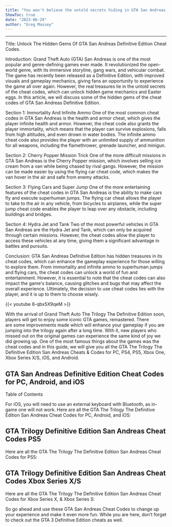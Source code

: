 ```yaml
---
title: "You won't believe the untold secrets hiding in GTA San Andreas Definitive Edition cheat codes!"
ShowToc: true 
date: "2023-06-29"
author: "Greg Massey"
---
```

*****
Title: Unlock The Hidden Gems Of GTA San Andreas Definitive Edition Cheat Codes.

Introduction:
Grand Theft Auto (GTA) San Andreas is one of the most popular and genre-defining games ever made. It revolutionized the open-world genre, with its immersive storyline, gang wars, and vehicular combat. The game has recently been released as a Definitive Edition, with improved visuals and gameplay mechanics, giving fans an opportunity to experience the game all over again. However, the real treasures lie in the untold secrets of the cheat codes, which can unlock hidden game mechanics and Easter eggs. In this article, we will discuss some of the hidden gems of the cheat codes of GTA San Andreas Definitive Edition.

Section 1: Immortality And Infinite Ammo
One of the most common cheat codes in GTA San Andreas is the health and armor cheat, which gives the player infinite health and armor. However, the cheat code also grants the player immortality, which means that the player can survive explosions, falls from high altitudes, and even drown in water bodies. The infinite ammo cheat code also provides the player with an unlimited supply of ammunition for all weapons, including the flamethrower, grenade launcher, and minigun.

Section 2: Cherry Popper Mission Trick
One of the more difficult missions in GTA San Andreas is the Cherry Popper mission, which involves selling ice cream from a van while being chased by rival gangs. However, the mission can be made easier by using the flying car cheat code, which makes the van hover in the air and safe from enemy attacks.

Section 3: Flying Cars and Super Jump
One of the more entertaining features of the cheat codes in GTA San Andreas is the ability to make cars fly and execute superhuman jumps. The flying car cheat allows the player to take to the air in any vehicle, from bicycles to airplanes, while the super jump cheat code enables the player to leap over any obstacle, including buildings and bridges.

Section 4: Hydra Jet and Tank
Two of the most powerful vehicles in GTA San Andreas are the Hydra Jet and Tank, which can only be acquired through certain missions. However, the cheat codes allow the player to access these vehicles at any time, giving them a significant advantage in battles and pursuits.

Conclusion:
GTA San Andreas Definitive Edition has hidden treasures in its cheat codes, which can enhance the gameplay experience for those willing to explore them. From immortality and infinite ammo to superhuman jumps and flying cars, the cheat codes can unlock a world of fun and entertainment. However, it is essential to note that the cheat codes can also impact the game's balance, causing glitches and bugs that may affect the overall experience. Ultimately, the decision to use cheat codes lies with the player, and it is up to them to choose wisely.

{{< youtube 8-qbx5X9qeM >}} 



With the arrival of Grand Theft Auto The Trilogy The Definitive Edition soon, players will get to enjoy some iconic GTA games, remastered. There are some improvements made which will enhance your gameplay if you are jumping into the trilogy again after a long time. With it, new players who missed out on the original games can experience the same kind of joy we did growing up. One of the most famous things about the games was the cheat codes and in this guide, we will give you all the GTA The Trilogy The Definitive Edition San Andreas Cheats & Codes for PC, PS4, PS5, Xbox One, Xbox Series X/S, iOS, and Android.
 
## GTA San Andreas Definitive Edition Cheat Codes for PC, Android, and iOS
 

 
Table of Contents
 
For iOS, you will need to use an external keyboard with Bluetooth, as in-game one will not work. Here are all the GTA The Trilogy The Definitive Edition San Andreas Cheat Codes for PC, Android, and iOS:
 
## GTA Trilogy Definitive Edition San Andreas Cheat Codes PS5
 
Here are all the GTA The Trilogy The Definitive Edition San Andreas Cheat Codes for PS5:
 
## GTA Trilogy Definitive Edition San Andreas Cheat Codes Xbox Series X/S
 
Here are all the GTA The Trilogy The Definitive Edition San Andreas Cheat Codes for Xbox Series X, & Xbox Series S:
 
So go ahead and use these GTA San Andreas Cheat Codes to change up your experience and make it even more fun. While you are here, don’t forget to check out the GTA 3 Definitive Edition cheats as well.




